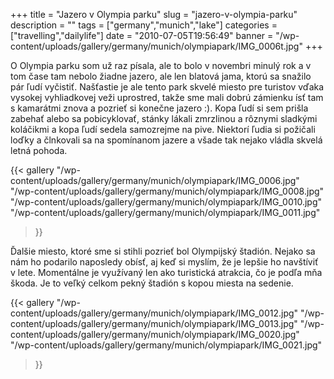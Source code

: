+++
title = "Jazero v Olympia parku"
slug = "jazero-v-olympia-parku"
description = ""
tags = ["germany","munich","lake"]
categories = ["travelling","dailylife"]
date = "2010-07-05T19:56:49"
banner = "/wp-content/uploads/gallery/germany/munich/olympiapark/IMG_0006t.jpg"
+++

O Olympia parku som už raz písala, ale to bolo v novembri minulý rok a v tom čase tam nebolo žiadne
jazero, ale len blatová jama, ktorú sa snažilo pár ľudí vyčistiť. Našťastie je ale tento park
skvelé miesto pre turistov vďaka vysokej vyhliadkovej veži uprostred, takže sme mali dobrú zámienku
ísť tam s kamarátmi znova a pozrieť si konečne jazero :). Kopa ľudí si sem prišla zabehať alebo sa pobicyklovať, stánky lákali zmrzlinou a rôznymi sladkými
koláčikmi a kopa ľudí sedela samozrejme na pive. Niektorí ľudia si požičali loďky a člnkovali sa na
spomínanom jazere a všade tak nejako vládla skvelá letná pohoda.

{{< gallery
    "/wp-content/uploads/gallery/germany/munich/olympiapark/IMG_0006.jpg"
    "/wp-content/uploads/gallery/germany/munich/olympiapark/IMG_0008.jpg"
    "/wp-content/uploads/gallery/germany/munich/olympiapark/IMG_0010.jpg"
    "/wp-content/uploads/gallery/germany/munich/olympiapark/IMG_0011.jpg"
>}}

Ďalšie miesto, ktoré sme si stihli pozrieť bol Olympijský štadión. Nejako sa nám ho podarilo
naposledy obísť, aj keď si myslím, že je lepšie ho navštíviť v lete. Momentálne je využívaný len
ako turistická atrakcia, čo je podľa mňa škoda. Je to veľký celkom pekný štadión s kopou miesta na
sedenie.

{{< gallery
    "/wp-content/uploads/gallery/germany/munich/olympiapark/IMG_0012.jpg"
    "/wp-content/uploads/gallery/germany/munich/olympiapark/IMG_0013.jpg"
    "/wp-content/uploads/gallery/germany/munich/olympiapark/IMG_0020.jpg"
    "/wp-content/uploads/gallery/germany/munich/olympiapark/IMG_0021.jpg"
>}}

